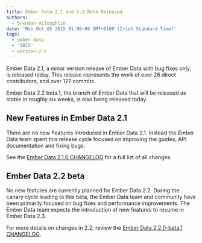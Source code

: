 ```yaml
---
title: Ember Data 2.1 and 2.2 Beta Released
authors:
  - brendan-mcloughlin
date: 'Mon Oct 05 2015 01:00:00 GMT+0100 (Irish Standard Time)'
tags:
  - ember-data
  - '2015'
  - version-2-x
---
```



Ember Data 2.1, a minor version release of Ember Data with bug fixes only, is released today. This release represents the work of over 26 direct contributors, and over 127 commits.

Ember Data 2.2 beta.1, the branch of Ember Data that will be released as stable in roughly six weeks, is also being released today.

## New Features in Ember Data 2.1

There are no new Features introduced in Ember Data 2.1. Instead the
Ember Data team spent this release cycle focused on improving the
guides, API documentation and fixing bugs.

See the [Ember Data 2.1.0 CHANGELOG](https://github.com/emberjs/data/blob/v2.1.0/CHANGELOG.md) for a full list of all changes.

## Ember Data 2.2 beta

No new features are currently planned for Ember Data 2.2. During the
canary cycle leading to this beta, the Ember Data team and community
have been primarily focused on bug fixes and performance
improvements. The Ember Data team expects the introduction of new
features to resume in Ember Data 2.3.

For more details on changes in 2.2, review the
[Ember Data 2.2.0-beta.1 CHANGELOG](https://github.com/emberjs/data/blob/v2.2.0-beta.1/CHANGELOG.md).
